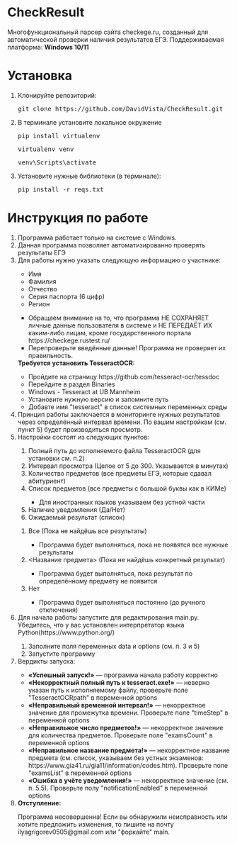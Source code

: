 <h1> <b> CheckResult </b> </h1>
Многофункциональный парсер сайта checkege.ru, созданный для автоматической проверки наличия результатов ЕГЭ.
Поддерживаемая платформа: <b>Windows 10/11</b>
<h1>Установка</h1>
<ol>
  <li> Клонируйте репозиторий: </li>
  <p><pre>git clone https://github.com/DavidVista/CheckResult.git</pre></p>
  <li> В терминале установите локальное окружение </li>
  <p>
  <pre>pip install virtualenv</pre>
  <pre>virtualenv venv</pre>
  <pre>venv\Scripts\activate</pre>
  </p>
  <li> Установите нужные библиотеки (в терминале): </li>
  <p><pre>pip install -r reqs.txt</pre></p>
</ol>
<h1> Инструкция по работе </h1>
<p>
  <ol>
  <li> Программа работает только на системе с Windows. </li>
  <li> Данная программа позволяет автоматизированно проверять результаты ЕГЭ </li>
  <li> Для работы нужно указать следующую информацию о участнике: </li>
    <ul>
    <li>Имя</li>
    <li>Фамилия</li>
   <li>Отчество</li>
    <li>Серия паспорта (6 цифр)</li>
    <li>Регион</li>
    </ul>
<ul type="square">
<li>Обращаем внимание на то, что программа НЕ СОХРАНЯЕТ личные данные
пользователя в системе и НЕ ПЕРЕДАЁТ ИХ каким-либо лицам, кроме
государственного портала https://checkege.rustest.ru/ </li>
<li> Перепроверьте введённые данные! Программа не проверяет их правильность. </li> </ul>
<b>Требуется установить TesseractOCR:</b>
    <ul>
    <li> Пройдите на страницу https://github.com/tesseract-ocr/tessdoc </li>
    <li> Перейдите в раздел Binaries </li>
    <li> Windows - Tesseract at UB Mannheim </li>
    <li> Установите нужную версию и запомните путь </li>
    <li> Добавте имя "tesseract" в список системных переменных среды </li>
    </ul>
<li> Принцип работы заключается в мониторинге нужных результатов через определённый
интервал времени.
По вашим настройкам (см. пункт 5) будет производиться просмотр. </li>
<li> Настройки состоят из следующих пунктов: </li>
    <ol type="1">
    <li> Полный путь до исполняемого файла TesseractOCR (для установки см. п.2)</li>
    <li> Интервал просмотра (Целое от 5 до 300. Указывается в минутах)</li>
    <li> Количество предметов (все предметы ЕГЭ, которые сдавал абитуриент)</li>
    <li> Список предметов (все предметы с большой буквы как в КИМе)</li>
        <ul type="square"><li>Для иностранных языков указываем без устной части</li></ul>
    <li> Наличие уведомления (Да/Нет)</li>
    <li> Ожидаемый результат (список)</li>
    </ol>
        <ol>
        <li> Все (Пока не найдёшь все результаты)</li>
            <ul type="square"><li>Программа будет выполняться, пока не появятся все нужные результаты</li></ul>
        <li> <Название предмета> (Пока не найдёшь конкретный результат) </li>
            <ul type="square"><li>Программа будет выполняться, пока результат по определённому предмету
            не появится</li></ul>
        <li> Нет </li>
            <ul type="square"><li>Программа будет выполняться постоянно (до ручного отключения)</li></ul>
        </ol>
  <li> Для начала работы запустите для редактирования main.py. Убедитесь, что у вас установлен интерпретатор языка Python(https://www.python.org/)</li>
    <ol>
      <li> Заполните поля переменных data и options (см. п. 3 и 5) </li>
      <li> Запустите программу </li>
    </ol>
  <li> Вердикты запуска: </li>
          <ul>
            <li> <b>«Успешный запуск!»</b> — программа начала работу корректно </li>
            <li> <b>«Некорректный полный путь к tesseract.exe!»</b> — неверно указан путь к исполняемому файлу, проверьте поле "TesseractOCRpath" в переменной options</li>
            <li> <b>«Неправильный временной интервал!»</b> — некорректное значение для промежутка времени. Проверьте поле "timeStep" в переменной options</li>
            <li> <b>«Неправильное число предметов!»</b> — некорректное значение для количества предметов. Проверьте поле "examsCount" в переменной options</li>
            <li> <b>«Неправильное название предмета!»</b> — некорректное название предмета (см. список, указываем без устных экзаменов: https://www.gia41.ru/gia11/information/codes.htm). Проверьте поле "examsList" в переменной options</li>
            <li> <b>«Ошибка в учёте уведомления!»</b> — некорректное значение (см. п. 5.5). Проверьте полу "notificationEnabled" в переменной options </li>
          </ul>
  <li> <b>Отступление:</b></li>
          <p> Программа несовершенна! Если вы обнаружили неисправность или хотите предложить изменения, то пишите на почту ilyagrigorev0505@gmail.com или "форкайте" main. </p>
  </ol>
</p>
